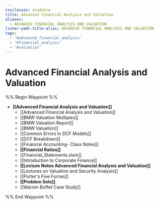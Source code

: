 ```yaml
---
cssclasses: academia
title: Advanced Financial Analysis and Valuation
aliases:
  - ADVANCED FINANCIAL ANALYSIS AND VALUATION
linter-yaml-title-alias: ADVANCED FINANCIAL ANALYSIS AND VALUATION
tags:
  - '#advanced_financial_analysis'
  - '#financial_analysis'
  - '#valuation'
---
```

# Advanced Financial Analysis and Valuation

%% Begin Waypoint %%
- **[[Advanced Financial Analysis and Valuation]]**
	- [[Advanced Financial Analysis and Valuation]]
	- [[BMW Valuation Multiples]]
	- [[BMW Valuation Report]]
	- [[BMW Valuation]]
	- [[Common Errors In DCF Models]]
	- [[DCF Breakdown]]
	- [[Financial Accounting- Class Notes]]
	- **[[Financial Ratios]]**
	- [[Financial_Statements.xlsm]]
	- [[Introduction to Corporate Finance]]
	- **[[Lecture Notes Advanced Financial Analysis and Valuation]]**
	- [[Lectures on Valuation and Security Analysis]]
	- [[Porter's Five Forces]]
	- **[[Problem Sets]]**
	- [[Warren Buffet Case Study]]

%% End Waypoint %%